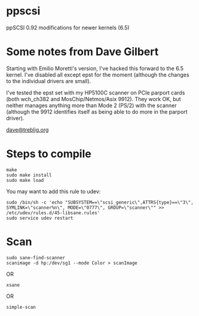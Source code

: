 # ppscsi
ppSCSI 0.92 modifications for newer kernels (6.5)

# Some notes from Dave Gilbert
Starting with Emilio Moretti's version, I've hacked this forward
to the 6.5 kernel.  I've disabled all except epst for the moment
(although the changes to the individual drivers are small).

I've tested the epst set with my HP5100C scanner on PCIe parport
cards (both wch_ch382 and MosChip/Netmos/Asix 9912).  They work
OK, but neither manages anything more than Mode 2 (PS/2) with the
scanner (although the 9912 identifies itself as being able to do
more in the parport driver).

dave@treblig.org

# Steps to compile

```
make
sudo make install
sudo make load
```
You may want to add this rule to udev:
```
sudo /bin/sh -c 'echo "SUBSYSTEM==\"scsi_generic\",ATTRS{type}==\"3\", SYMLINK=\"scanner%n\", MODE=\"0777\", GROUP=\"scanner\"" >> /etc/udev/rules.d/45-libsane.rules'
sudo service udev restart
```

# Scan
```
sudo sane-find-scanner
scanimage -d hp:/dev/sg1 --mode Color > scanImage
```
OR
```
xsane
```
OR
```
simple-scan
```
